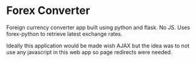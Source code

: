 # Forex Converter
Foreign currency converter app built using python and flask. No JS. Uses forex-python to retrieve latest exchange rates. 

Ideally this application would be made wish AJAX but the idea was to not use any javascript in this web app so page redirects were needed. 

